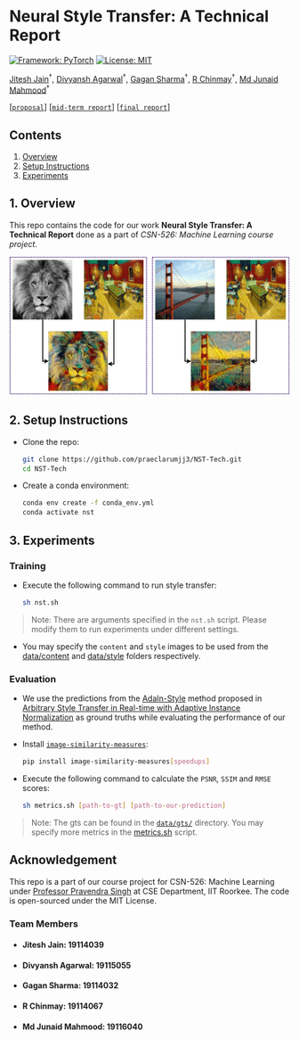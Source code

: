 # Neural Style Transfer: A Technical Report

[![Framework: PyTorch](https://img.shields.io/badge/Framework-PyTorch-orange.svg)](https://pytorch.org/)
[![License: MIT](https://img.shields.io/badge/License-MIT-yellow.svg)](https://opensource.org/licenses/MIT)

[Jitesh Jain](https://praeclarumjj3.github.io/)<sup>&dagger;</sup>, [Divyansh Agarwal](https://github.com/div794)<sup>&dagger;</sup>, [Gagan Sharma](https://gagansh7171.github.io/#/)<sup>&dagger;</sup>, [R Chinmay](https://github.com/rchinmay)<sup>&dagger;</sup>, [Md Junaid Mahmood](https://github.com/MdJunaidMahmood)<sup>&dagger;</sup>

[[`proposal`](data/proposal.pdf)] [[`mid-term report`](data/mid_report.pdf)] [[`final report`](data/final_report.pdf)]

## Contents

1. [Overview](#1-overview)
2. [Setup Instructions](#2-setup-instructions)
3. [Experiments](#3-experiments)

## 1. Overview

This repo contains the code for our work **Neural Style Transfer: A Technical Report** done as a part of *CSN-526: Machine Learning course project*.

![NST](data/demo.png)

## 2. Setup Instructions

- Clone the repo:

    ```.bash
    git clone https://github.com/praeclarumjj3/NST-Tech.git
    cd NST-Tech
    ```

- Create a conda environment:

    ```.bash
    conda env create -f conda_env.yml
    conda activate nst
    ```

## 3. Experiments

### Training

- Execute the following command to run style transfer:

    ```bash
    sh nst.sh
    ```

>Note: There are arguments specified in the `nst.sh` script. Please modify them to run experiments under different settings.

- You may specify the `content` and `style` images to be used from the [data/content](data/content) and [data/style](data/style) folders respectively.

### Evaluation

- We use the predictions from the [AdaIn-Style](https://github.com/xunhuang1995/AdaIN-style) method proposed in [Arbitrary Style Transfer in Real-time with Adaptive Instance Normalization](https://arxiv.org/abs/1703.06868) as ground truths while evaluating the performance of our method.

- Install [`image-similarity-measures`](https://github.com/up42/image-similarity-measures):

    ```.bash
    pip install image-similarity-measures[speedups]
    ```

- Execute the following command to calculate the `PSNR`, `SSIM` and `RMSE` scores:

    ```.bash
    sh metrics.sh [path-to-gt] [path-to-our-prediction]
    ```

>Note: The gts can be found in the [`data/gts/`](data/gts/) directory. You may specify more metrics in the [metrics.sh](metrics.sh) script.

## Acknowledgement

This repo is a part of our course project for CSN-526: Machine Learning under [Professor Pravendra Singh](https://sites.google.com/view/pravendra/) at CSE Department, IIT Roorkee. The code is open-sourced under the MIT License.

### Team Members

- #### Jitesh Jain: 19114039

- #### Divyansh Agarwal: 19115055

- #### Gagan Sharma: 19114032

- #### R Chinmay: 19114067

- #### Md Junaid Mahmood: 19116040
